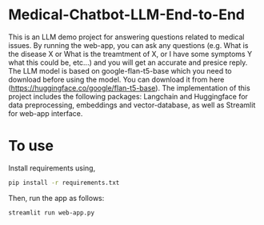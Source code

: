 # Medical-Chatbot-LLM-End-to-End

This is an LLM demo project for answering questions related to medical issues. By running the web-app, you can ask any questions (e.g. What is the disease X or What is the treamtment of X, or I have some symptoms Y what this could be, etc...) and you will get an accurate and presice reply. The LLM model is based on google-flan-t5-base which you need to download before using the model. You can download it from here (https://huggingface.co/google/flan-t5-base). The implementation of this project includes the following packages: Langchain and Huggingface for data preprocessing, embeddings and vector-database, as well as Streamlit for web-app interface. 

# To use
Install requirements using,

```bash
pip install -r requirements.txt
```
Then, run the app as follows:
```bash
streamlit run web-app.py
```
